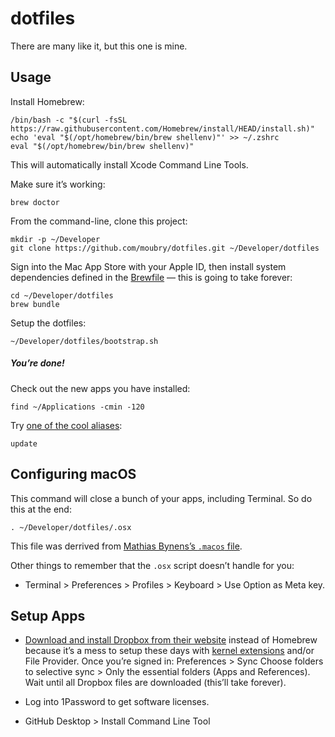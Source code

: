 # dotfiles

There are many like it, but this one is mine.

## Usage

Install Homebrew:

    /bin/bash -c "$(curl -fsSL https://raw.githubusercontent.com/Homebrew/install/HEAD/install.sh)"
    echo 'eval "$(/opt/homebrew/bin/brew shellenv)"' >> ~/.zshrc
    eval "$(/opt/homebrew/bin/brew shellenv)"

This will automatically install Xcode Command Line Tools.

Make sure it’s working:

    brew doctor

From the command-line, clone this project:

    mkdir -p ~/Developer
    git clone https://github.com/moubry/dotfiles.git ~/Developer/dotfiles

Sign into the Mac App Store with your Apple ID, then install system dependencies defined in the [Brewfile](https://github.com/moubry/dotfiles/blob/master/Brewfile) — this is going to take forever:

    cd ~/Developer/dotfiles
    brew bundle

Setup the dotfiles:

    ~/Developer/dotfiles/bootstrap.sh

##### You’re done!

Check out the new apps you have installed:

    find ~/Applications -cmin -120

Try [one of the cool aliases](https://github.com/moubry/dotfiles/blob/master/dotfiles/bash/updaters):

    update

## Configuring macOS

This command will close a bunch of your apps, including Terminal. So do this at the end:

    . ~/Developer/dotfiles/.osx

This file was derrived from [Mathias Bynens’s `.macos` file](https://github.com/mathiasbynens/dotfiles/blob/main/.macos).

Other things to remember that the `.osx` script doesn’t handle for you:

* Terminal > Preferences > Profiles > Keyboard > Use Option as Meta key.

## Setup Apps

* [Download and install Dropbox from their website](https://www.dropbox.com/desktop) instead of Homebrew because it’s a mess to setup these days with [kernel extensions](https://developer.apple.com/library/content/technotes/tn2459/_index.html) and/or File Provider. Once you’re signed in: Preferences > Sync Choose folders to selective sync > Only the essential folders (Apps and References). Wait until all Dropbox files are downloaded (this’ll take forever).

* Log into 1Password to get software licenses.

* GitHub Desktop > Install Command Line Tool
